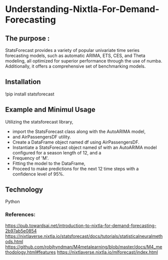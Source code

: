 # Understanding-Nixtla-For-Demand-Forecasting

## The purpose :
StatsForecast provides a variety of popular univariate time series forecasting models, such as automatic ARIMA, ETS, CES, and Theta modeling, all optimized for superior performance through the use of numba. Additionally, it offers a comprehensive set of benchmarking models.

## Installation
!pip install statsforecast

## Example and Minimul Usage
Utilizing the statsforecast library, 
- import the StatsForecast class along with the AutoARIMA model,
-  and AirPassengersDF utility.
-  Create a DataFrame object named df using AirPassengersDF.
-  Instantiate a StatsForecast object named sf with an AutoARIMA model configured for a season length of 12, and a
-  Frequency of 'M'.
-  Fitting the model to the DataFrame,
-  Proceed to make predictions for the next 12 time steps with a confidence level of 95%.

## Technology
 Python


### References:
https://pub.towardsai.net/introduction-to-nixtla-for-demand-forecasting-2b97ab5e0854
https://nixtlaverse.nixtla.io/statsforecast/docs/tutorials/statisticalneuralmethods.html
https://github.com/robjhyndman/M4metalearning/blob/master/docs/M4_methodology.html#features
https://nixtlaverse.nixtla.io/mlforecast/index.html

